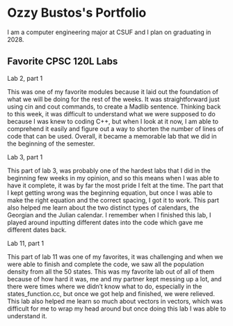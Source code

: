 
# Ozzy Bustos's Portfolio

I am a computer engineering major at CSUF and I plan on graduating in 2028.

## Favorite CPSC 120L Labs

Lab 2, part 1 

This was one of my favorite modules because it laid out the foundation of what we will be doing for the rest of the weeks. It was straightforward just using cin and cout commands, to create a Madlib sentence. Thinking back to this week, it was difficult to understand what we were supposed to do because I was knew to coding C++, but when I look at it now, I am able to comprehend it easily and figure out a way to shorten the number of lines of code that can be used. Overall, it became a memorable lab that we did in the beginning of the semester.

 

Lab 3, part 1 

This part of lab 3, was probably one of the hardest labs that I did in the beginning few weeks in my opinion, and so this means when I was able to have it complete, it was by far the most pride I felt at the time. The part that I kept getting wrong was the beginning equation, but once I was able to make the right equation and the correct spacing, I got it to work. This part also helped me learn about the two distinct types of calendars, the Georgian and the Julian calendar. I remember when I finished this lab, I played around inputting different dates into the code which gave me different dates back.

 

Lab 11, part 1 

This part of lab 11 was one of my favorites, it was challenging and when we were able to finish and complete the code, we saw all the population density from all the 50 states. This was my favorite lab out of all of them because of how hard it was, me and my partner kept messing up a lot, and there were times where we didn’t know what to do, especially in the states_function.cc, but once we got help and finished, we were relieved. This lab also helped me learn so much about vectors in vectors, which was difficult for me to wrap my head around but once doing this lab I was able to understand it.